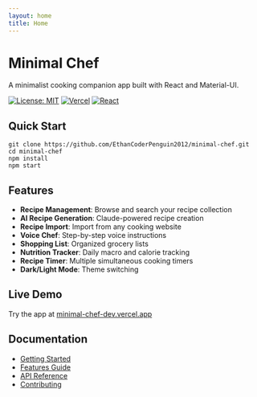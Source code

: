 ```yaml
---
layout: home
title: Home
---
```


# Minimal Chef

A minimalist cooking companion app built with React and Material-UI.

[![License: MIT](https://img.shields.io/badge/License-MIT-yellow.svg)](https://opensource.org/licenses/MIT)
[![Vercel](https://img.shields.io/badge/Deployed%20on-Vercel-black)](https://minimal-chef-dev.vercel.app/)
[![React](https://img.shields.io/badge/React-18.2.0-blue)](https://reactjs.org/)

<div class="glass-card">
<h2>Quick Start</h2>
<pre><code>git clone https://github.com/EthanCoderPenguin2012/minimal-chef.git
cd minimal-chef
npm install
npm start</code></pre>
</div>

<div class="glass-card">
<h2>Features</h2>
<ul>
<li><strong>Recipe Management</strong>: Browse and search your recipe collection</li>
<li><strong>AI Recipe Generation</strong>: Claude-powered recipe creation</li>
<li><strong>Recipe Import</strong>: Import from any cooking website</li>
<li><strong>Voice Chef</strong>: Step-by-step voice instructions</li>
<li><strong>Shopping List</strong>: Organized grocery lists</li>
<li><strong>Nutrition Tracker</strong>: Daily macro and calorie tracking</li>
<li><strong>Recipe Timer</strong>: Multiple simultaneous cooking timers</li>
<li><strong>Dark/Light Mode</strong>: Theme switching</li>
</ul>
</div>

<div class="glass-card">
<h2>Live Demo</h2>
<p>Try the app at <a href="https://minimal-chef-dev.vercel.app/">minimal-chef-dev.vercel.app</a></p>
</div>

<div class="glass-card">
<h2>Documentation</h2>
<ul>
<li><a href="getting-started.html">Getting Started</a></li>
<li><a href="features.html">Features Guide</a></li>
<li><a href="api.html">API Reference</a></li>
<li><a href="contributing.html">Contributing</a></li>
</ul>
</div>